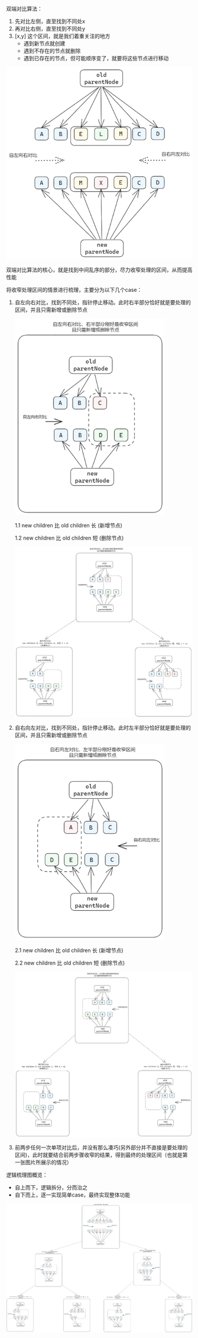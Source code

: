 双端对比算法：

1. 先对比左侧，直至找到不同处x
2. 再对比右侧，直至找到不同处y
3. [x,y] 这个区间，就是我们着重关注的地方
   * 遇到新节点就创建
   * 遇到不存在的节点就删除
   * 遇到已存在的节点，但可能顺序变了，就要将这些节点进行移动

<img src="Todo.assets/01-双端对比收窄处理区间.png" alt="01-双端对比收窄处理区间" style="zoom:80%;" />

​	双端对比算法的核心，就是找到中间乱序的部分，尽力收窄处理的区间，从而提高性能

将收窄处理区间的情景进行梳理，主要分为以下几个case：

1. 自左向右对比，找到不同处，指针停止移动。此时右半部分恰好就是要处理的区间，并且只需新增或删除节点

   <img src="Todo.assets/02-自左向右对比.png" alt="02-自左向右对比" style="zoom:80%;" />

   1.1 new children 比 old children 长 (新增节点)

   1.2 new children 比 old children 短 (删除节点)

   <img src="Todo.assets/03-自左向右对比-detail.png" alt="03-自左向右对比-detail" style="zoom:80%;" />

2. 自右向左对比，找到不同处，指针停止移动。此时左半部分恰好就是要处理的区间，并且只需新增或删除节点

   <img src="Todo.assets/04-自右向左对比.png" alt="04-自右向左对比" style="zoom:80%;" />

   2.1 new children 比 old children 长 (新增节点)

   2.2 new children 比 old children 短 (删除节点)

   <img src="Todo.assets/05-自右向左对比-detail.png" alt="05-自右向左对比-detail" style="zoom:80%;" />

3. 前两步任何一次单项对比后，并没有那么凑巧(另外部分并不直接是要处理的区间)，此时就要结合前两步骤收窄的结果，得到最终的处理区间（也就是第一张图片所展示的情况）

逻辑梳理图概览：

* 自上而下，逻辑拆分，分而治之
* 自下而上，逐一实现简单case，最终实现整体功能

<img src="Todo.assets/06-双端对比收窄处理区间-detail.png" alt="06-双端对比收窄处理区间-detail" style="zoom:80%;" />

